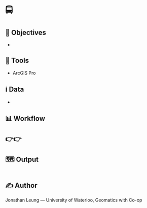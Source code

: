 # 🚍 



## 📌 Objectives

- 

## 🧰 Tools

- ArcGIS Pro

## ℹ️ Data

- 

## 📊 Workflow

👉👉[]()
-

## 🗺️ Output

![]()

## ✍️ Author

Jonathan Leung — University of Waterloo, Geomatics with Co-op

